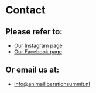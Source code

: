 # Contact

## Please refer to:
- [Our Instagram page](https://www.instagram.com/animalliberationsummit)
- [Our Facebook page](https://www.facebook.com/people/Animal-Liberation-Summit/61554928266179/ )

## Or email us at:
- [info@animalliberationsummit.nl](mailto:info@animalliberationsummit.nl)
